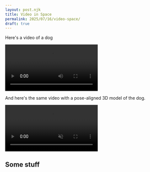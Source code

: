 ```yaml
---
layout: post.njk
title: Video in Space
permalink: 2025/07/16/video-space/
draft: true
---
```


Here's a video of a dog

<video controls src="https://vs.benjaminbenben.com/bike-dog/720.mp4"></video>

And here's the same video with a pose-aligned 3D model of the dog.

<pose-aligned poses="https://vs.benjaminbenben.com/bike-dog/poses.ply" points="https://vs.benjaminbenben.com/bike-dog/points.bin.ply">
    <video src="https://vs.benjaminbenben.com/bike-dog/720.mp4" crossorigin="anonymous" muted></video>
</pose-aligned>

<script src="/js/video-space.js"></script>

## Some stuff

